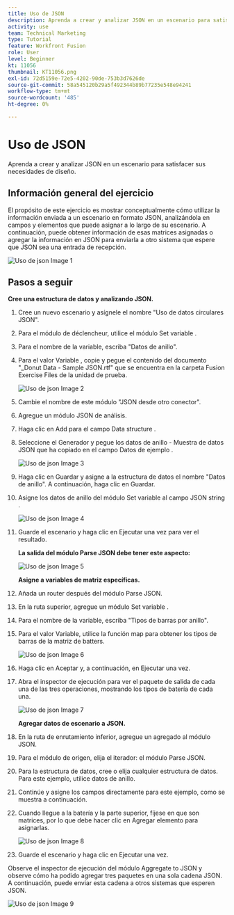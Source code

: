 ```yaml
---
title: Uso de JSON
description: Aprenda a crear y analizar JSON en un escenario para satisfacer sus necesidades de diseño.
activity: use
team: Technical Marketing
type: Tutorial
feature: Workfront Fusion
role: User
level: Beginner
kt: 11056
thumbnail: KT11056.png
exl-id: 72d5159e-72e5-4202-90de-753b3d7626de
source-git-commit: 58a545120b29a5f492344b89b77235e548e94241
workflow-type: tm+mt
source-wordcount: '485'
ht-degree: 0%

---
```


# Uso de JSON

Aprenda a crear y analizar JSON en un escenario para satisfacer sus necesidades de diseño.

## Información general del ejercicio

El propósito de este ejercicio es mostrar conceptualmente cómo utilizar la información enviada a un escenario en formato JSON, analizándola en campos y elementos que puede asignar a lo largo de su escenario. A continuación, puede obtener información de esas matrices asignadas o agregar la información en JSON para enviarla a otro sistema que espere que JSON sea una entrada de recepción.

![Uso de json Image 1](../12-exercises/assets/working-with-json-walkthrough-1.png)

## Pasos a seguir

**Cree una estructura de datos y analizando JSON.**

1. Cree un nuevo escenario y asígnele el nombre &quot;Uso de datos circulares JSON&quot;.
1. Para el módulo de déclencheur, utilice el módulo Set variable .
1. Para el nombre de la variable, escriba &quot;Datos de anillo&quot;.
1. Para el valor Variable , copie y pegue el contenido del documento &quot;_Donut Data - Sample JSON.rtf&quot; que se encuentra en la carpeta Fusion Exercise Files de la unidad de prueba.

   ![Uso de json Image 2](../12-exercises/assets/working-with-json-walkthrough-2.png)

1. Cambie el nombre de este módulo &quot;JSON desde otro conector&quot;.
1. Agregue un módulo JSON de análisis.
1. Haga clic en Add para el campo Data structure .
1. Seleccione el Generador y pegue los datos de anillo - Muestra de datos JSON que ha copiado en el campo Datos de ejemplo .

   ![Uso de json Image 3](../12-exercises/assets/working-with-json-walkthrough-3.png)

1. Haga clic en Guardar y asigne a la estructura de datos el nombre &quot;Datos de anillo&quot;. A continuación, haga clic en Guardar.
1. Asigne los datos de anillo del módulo Set variable al campo JSON string .

   ![Uso de json Image 4](../12-exercises/assets/working-with-json-walkthrough-4.png)

1. Guarde el escenario y haga clic en Ejecutar una vez para ver el resultado.

   **La salida del módulo Parse JSON debe tener este aspecto:**

   ![Uso de json Image 5](../12-exercises/assets/working-with-json-walkthrough-5.png)

   **Asigne a variables de matriz específicas.**

1. Añada un router después del módulo Parse JSON.
1. En la ruta superior, agregue un módulo Set variable .
1. Para el nombre de la variable, escriba &quot;Tipos de barras por anillo&quot;.
1. Para el valor Variable, utilice la función map para obtener los tipos de barras de la matriz de batters.

   ![Uso de json Image 6](../12-exercises/assets/working-with-json-walkthrough-6.png)

1. Haga clic en Aceptar y, a continuación, en Ejecutar una vez.
1. Abra el inspector de ejecución para ver el paquete de salida de cada una de las tres operaciones, mostrando los tipos de batería de cada una.

   ![Uso de json Image 7](../12-exercises/assets/working-with-json-walkthrough-7.png)

   **Agregar datos de escenario a JSON.**

1. En la ruta de enrutamiento inferior, agregue un agregado al módulo JSON.
1. Para el módulo de origen, elija el iterador: el módulo Parse JSON.
1. Para la estructura de datos, cree o elija cualquier estructura de datos. Para este ejemplo, utilice datos de anillo.
1. Continúe y asigne los campos directamente para este ejemplo, como se muestra a continuación.
1. Cuando llegue a la batería y la parte superior, fíjese en que son matrices, por lo que debe hacer clic en Agregar elemento para asignarlas.

   ![Uso de json Image 8](../12-exercises/assets/working-with-json-walkthrough-8.png)

1. Guarde el escenario y haga clic en Ejecutar una vez.

Observe el inspector de ejecución del módulo Aggregate to JSON y observe cómo ha podido agregar tres paquetes en una sola cadena JSON. A continuación, puede enviar esta cadena a otros sistemas que esperen JSON.

![Uso de json Image 9](../12-exercises/assets/working-with-json-walkthrough-9.png)
